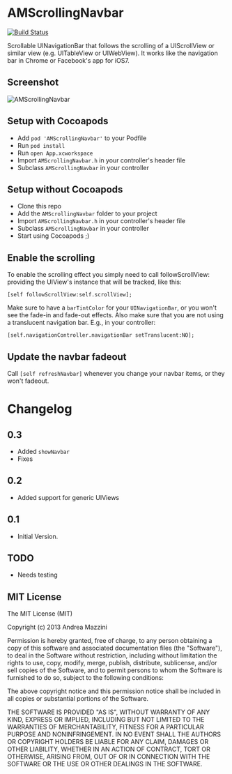 AMScrollingNavbar
=================

[![Build Status](https://travis-ci.org/andreamazz/AMScrollingNavbar.png)](https://travis-ci.org/andreamazz/AMScrollingNavbar)

Scrollable UINavigationBar that follows the scrolling of a UIScrollView or similar view (e.g. UITableView or UIWebView). 
It works like the navigation bar in Chrome or Facebook's app for iOS7.

Screenshot
--------------------
![AMScrollingNavbar](http://www.eflatgames.com/github/AMScrollingNavbar.gif)

Setup with Cocoapods
--------------------
* Add ```pod 'AMScrollingNavbar'``` to your Podfile
* Run ```pod install```
* Run ```open App.xcworkspace```
* Import ```AMScrollingNavbar.h``` in your controller's header file
* Subclass ```AMScrollingNavbar``` in your controller

Setup without Cocoapods
--------------------
* Clone this repo
* Add the ```AMScrollingNavbar``` folder to your project
* Import ```AMScrollingNavbar.h``` in your controller's header file
* Subclass ```AMScrollingNavbar``` in your controller
* Start using Cocoapods ;)

Enable the scrolling
--------------------
To enable the scrolling effect you simply need to call followScrollView: providing the UIView's instance that will be tracked, like this:
```objc
[self followScrollView:self.scrollView];
```

Make sure to have a ```barTintColor``` for your ```UINavigationBar```, or you won't see the fade-in and fade-out effects.
Also make sure that you are not using a translucent navigation bar. E.g., in your controller:
```objc
[self.navigationController.navigationBar setTranslucent:NO];
```

Update the navbar fadeout
--------------------
Call ```[self refreshNavbar]``` whenever you change your navbar items, or they won't fadeout.

Changelog 
==================

0.3
--------------------
- Added ```showNavbar```
- Fixes

0.2
--------------------
- Added support for generic UIViews

0.1
--------------------
- Initial Version.

TODO
--------------------
* Needs testing

MIT License
--------------------
The MIT License (MIT)

Copyright (c) 2013 Andrea Mazzini

Permission is hereby granted, free of charge, to any person obtaining a copy of
this software and associated documentation files (the "Software"), to deal in
the Software without restriction, including without limitation the rights to
use, copy, modify, merge, publish, distribute, sublicense, and/or sell copies of
the Software, and to permit persons to whom the Software is furnished to do so,
subject to the following conditions:

The above copyright notice and this permission notice shall be included in all
copies or substantial portions of the Software.

THE SOFTWARE IS PROVIDED "AS IS", WITHOUT WARRANTY OF ANY KIND, EXPRESS OR
IMPLIED, INCLUDING BUT NOT LIMITED TO THE WARRANTIES OF MERCHANTABILITY, FITNESS
FOR A PARTICULAR PURPOSE AND NONINFRINGEMENT. IN NO EVENT SHALL THE AUTHORS OR
COPYRIGHT HOLDERS BE LIABLE FOR ANY CLAIM, DAMAGES OR OTHER LIABILITY, WHETHER
IN AN ACTION OF CONTRACT, TORT OR OTHERWISE, ARISING FROM, OUT OF OR IN
CONNECTION WITH THE SOFTWARE OR THE USE OR OTHER DEALINGS IN THE SOFTWARE.
